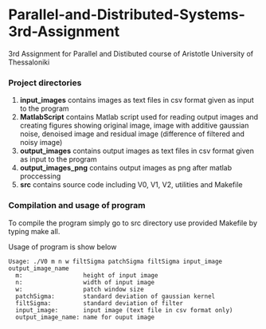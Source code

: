 # Parallel-and-Distributed-Systems-3rd-Assignment
3rd Assignment for Parallel and Distibuted course of Aristotle University of Thessaloniki

### Project directories
1. **input_images** contains images as text files in csv format given as input to the program
2. **MatlabScript** contains Matlab script used for reading output images and creating figures showing original image, image with additive gaussian noise, denoised image and residual image (difference of filtered and noisy image)
3. **output_images** contains output images as text files in csv format given as input to the program
4. **output_images_png** contains output images as png after matlab proccessing
5. **src** contains source code including V0, V1, V2, utilities and Makefile

### Compilation and usage of program
To compile the program simply go to src directory use provided Makefile by typing make all.

Usage of program is show below

```
Usage: ./V0 m n w filtSigma patchSigma filtSigma input_image output_image_name
  m:                 height of input image
  n:                 width of input image
  w:                 patch window size
  patchSigma:        standard deviation of gaussian kernel
  filtSigma:         standard deviation of filter
  input_image:       input image (text file in csv format only)
  output_image_name: name for ouput image
```
